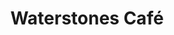 ---
title: 'Waterstones Café'
altTitle: 'Waterstones Café'
url: '/cafes/waterstones-cafe/'
content:
  abstract: "Situated in a beautiful building opposite Grey's Monument, designed by celebrated architect Benjamin Simpson, the booksellers of Emerson Chambers love nothing more than to share their love of reading with our customers."
rating: 4.82
type: 'cafe'
locationId: 'newcastle-upon-tyne'
geolocation:
  latitude: 54.97443826784403
  longitude: -1.613472837191178
amenities:
  - title: "Speciality Coffee"
    unique: true
  - title: "Unique Decor"
    unique: true
  - title: "Wheelchair-accessible"
  - title: "Children-friendly"
  - title: "Pets-friendly"
  - title: "Light Snacks"
openingsTimes:
  - day: 'Monday'
    from: '9:00'
    to: '19:00'
  - day: 'Tuesday'
    from: '9:00'
    to: '19:00'
  - day: 'Wednesday'
    from: '9:00'
    to: '19:00'
  - day: 'Thursday'
    from: '9:00'
    to: '20:00'
  - day: 'Friday'
    from: '9:00'
    to: '19:00'
  - day: 'Saturday'
    from: '9:00'
    to: '19:00'
  - day: 'Sunday'
    from: 11:00'
    to: '17:00'
address: "Emerson Chambers, Blackett St, Newcastle upon Tyne NE1 7JF"
contact:
  telephone: "01912617757"
  emailAddress: "newcastle@waterstones.com"
  website: "https://www.waterstones.com/bookshops/newcastle-emerson-ch"
images:
  thumbnail: 
    src: '/images/cafes/fallback.jpeg'
    alt: 'Cafe Fallback Image'
  gallery:
    - src: '/images/cafes/fallback.jpeg'
      alt: 'Cafe Fallback Image'
    - src: '/images/cafes/fallback.jpeg'
      alt: 'Cafe Fallback Image'
    - src: '/images/cafes/fallback.jpeg'
      alt: 'Cafe Fallback Image'
    - src: '/images/cafes/fallback.jpeg'
      alt: 'Cafe Fallback Image'
    - src: '/images/cafes/fallback.jpeg'
      alt: 'Cafe Fallback Image'
    - src: '/images/cafes/fallback.jpeg'
      alt: 'Cafe Fallback Image'
    - src: '/images/cafes/fallback.jpeg'
      alt: 'Cafe Fallback Image'
    - src: '/images/cafes/fallback.jpeg'
      alt: 'Cafe Fallback Image'
    - src: '/images/cafes/fallback.jpeg'
      alt: 'Cafe Fallback Image'
    - src: '/images/cafes/fallback.jpeg'
      alt: 'Cafe Fallback Image'
head:
  title: "Waterstones Café : Cafés : Explore Cafes and Coffee Blends Across Tyne & Wear"
  meta:
    - name: 'keywords'
      content: 'café finder, coffee shop locator, café reviews, café events, café news, speciality coffee, café blog, coffee culture'
    - name: 'robots'
      content: 'index, follow'
    - name: 'author'
      content: 'Chris Prusakiewicz with ChatGPT'
    - name: 'copyright'
      content: '© 2023 The Coffee Detectives'
---